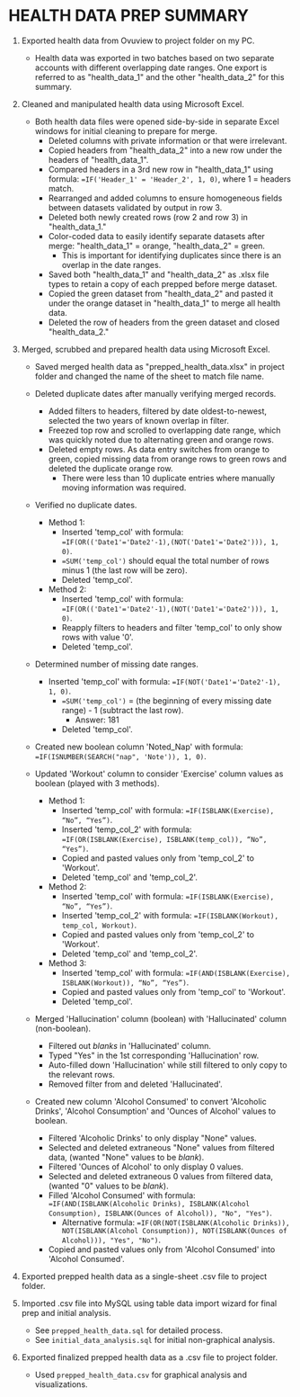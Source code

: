 # HEALTH DATA PREP SUMMARY

1. Exported health data from Ovuview to project folder on my PC.
    * Health data was exported in two batches based on two separate accounts with different overlapping date ranges. One export is referred to as "health_data_1" and the other "health_data_2" for this summary.

2. Cleaned and manipulated health data using Microsoft Excel.
    * Both health data files were opened side-by-side in separate Excel windows for initial cleaning to prepare for merge.
        * Deleted columns with private information or that were irrelevant.
        * Copied headers from "health_data_2" into a new row under the headers of "health_data_1".
        * Compared headers in a 3rd new row in "health_data_1" using formula: `=IF('Header_1' = 'Header_2', 1, 0)`, where 1 = headers match.
        * Rearranged and added columns to ensure homogeneous fields between datasets validated by output in row 3.
        * Deleted both newly created rows (row 2 and row 3) in "health_data_1."
        * Color-coded data to easily identify separate datasets after merge: "health_data_1" = orange, "health_data_2" = green.
            * This is important for identifying duplicates since there is an overlap in the date ranges.
        * Saved both "health_data_1" and "health_data_2" as .xlsx file types to retain a copy of each prepped before merge dataset.
        * Copied the green dataset from "health_data_2" and pasted it under the orange dataset in "health_data_1" to merge all health data.
        * Deleted the row of headers from the green dataset and closed "health_data_2."

3. Merged, scrubbed and prepared health data using Microsoft Excel.
    * Saved merged health data as "prepped_health_data.xlsx" in project folder and changed the name of the sheet to match file name.
    * Deleted duplicate dates after manually verifying merged records.
        * Added filters to headers, filtered by date oldest-to-newest, selected the two years of known overlap in filter.
        * Freezed top row and scrolled to overlapping date range, which was quickly noted due to alternating green and orange rows.
        * Deleted empty rows. As data entry switches from orange to green, copied missing data from orange rows to green rows and deleted the duplicate orange row.
            * There were less than 10 duplicate entries where manually moving information was required.
    * Verified no duplicate dates.
        * Method 1:
            * Inserted 'temp_col' with formula: `=IF(OR(('Date1'='Date2'-1),(NOT('Date1'='Date2'))), 1, 0)`.
            * `=SUM('temp_col')` should equal the total number of rows minus 1 (the last row will be zero).
            * Deleted 'temp_col'.
        * Method 2:
            * Inserted 'temp_col' with formula: `=IF(OR(('Date1'='Date2'-1),(NOT('Date1'='Date2'))), 1, 0)`.
            * Reapply filters to headers and filter 'temp_col' to only show rows with value '0'.
            * Deleted 'temp_col'.
    * Determined number of missing date ranges.
        * Inserted 'temp_col' with formula: `=IF(NOT('Date1'='Date2'-1), 1, 0)`.
            * `=SUM('temp_col')` = (the beginning of every missing date range) - 1 (subtract the last row).
                * Answer: 181
            * Deleted 'temp_col'.
    * Created new boolean column 'Noted_Nap' with formula: `=IF(ISNUMBER(SEARCH("nap", 'Note')), 1, 0)`.
    * Updated 'Workout' column to consider 'Exercise' column values as boolean (played with 3 methods).
        * Method 1:
            * Inserted 'temp_col' with formula: `=IF(ISBLANK(Exercise), “No”, “Yes”)`.
            * Inserted 'temp_col_2' with formula: `=IF(OR(ISBLANK(Exercise), ISBLANK(temp_col)), “No”, “Yes”)`.
            * Copied and pasted values only from 'temp_col_2' to 'Workout'.
            * Deleted 'temp_col' and 'temp_col_2'.
        * Method 2:
            * Inserted 'temp_col' with formula: `=IF(ISBLANK(Exercise), “No”, “Yes”)`.
            * Inserted 'temp_col_2' with formula: `=IF(ISBLANK(Workout), temp_col, Workout)`.
            * Copied and pasted values only from 'temp_col_2' to 'Workout'.
            * Deleted 'temp_col' and 'temp_col_2'.
        * Method 3:
            * Inserted 'temp_col' with formula: `=IF(AND(ISBLANK(Exercise), ISBLANK(Workout)), “No”, “Yes”)`.
            * Copied and pasted values only from 'temp_col' to 'Workout'.
            * Deleted 'temp_col'.

    * Merged 'Hallucination' column (boolean) with 'Hallucinated' column (non-boolean).
        * Filtered out *blanks* in 'Hallucinated' column.
        * Typed "Yes" in the 1st corresponding 'Hallucination' row.
        * Auto-filled down 'Hallucination' while still filtered to only copy to the relevant rows.
        * Removed filter from and deleted 'Hallucinated'.

    * Created new column 'Alcohol Consumed' to convert 'Alcoholic Drinks', 'Alcohol Consumption' and 'Ounces of Alcohol' values to boolean.
        * Filtered 'Alcoholic Drinks' to only display "None" values.
        * Selected and deleted extraneous "None" values from filtered data, (wanted "None" values to be *blank*).
        * Filtered 'Ounces of Alcohol' to only display 0 values.
        * Selected and deleted extraneous 0 values from filtered data, (wanted "0" values to be *blank*).
        * Filled 'Alcohol Consumed' with formula: `=IF(AND(ISBLANK(Alcoholic Drinks), ISBLANK(Alcohol Consumption), ISBLANK(Ounces of Alcohol)), "No", "Yes")`.
            * Alternative formula: `=IF(OR(NOT(ISBLANK(Alcoholic Drinks)), NOT(ISBLANK(Alcohol Consumption)), NOT(ISBLANK(Ounces of Alcohol))), "Yes", "No")`.
        * Copied and pasted values only from 'Alcohol Consumed' into 'Alcohol Consumed'.

4. Exported prepped health data as a single-sheet .csv file to project folder.

5. Imported .csv file into MySQL using table data import wizard for final prep and initial analysis.
    * See `prepped_health_data.sql` for detailed process.
    * See `initial_data_analysis.sql` for initial non-graphical analysis.

6. Exported finalized prepped health data as a .csv file to project folder.
    * Used `prepped_health_data.csv` for graphical analysis and visualizations.
